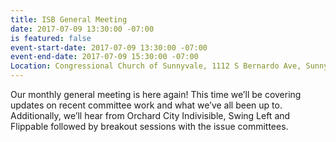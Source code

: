 ```yaml
---
title: ISB General Meeting
date: 2017-07-09 13:30:00 -07:00
is featured: false
event-start-date: 2017-07-09 13:30:00 -07:00
event-end-date: 2017-07-09 15:30:00 -07:00
Location: Congressional Church of Sunnyvale, 1112 S Bernardo Ave, Sunnyvale, CA 94087
---
```


Our monthly general meeting is here again! This time we’ll be covering updates on recent committee work and what we’ve all been up to. Additionally, we’ll hear from Orchard City Indivisible, Swing Left and Flippable followed by breakout sessions with the issue committees. 
